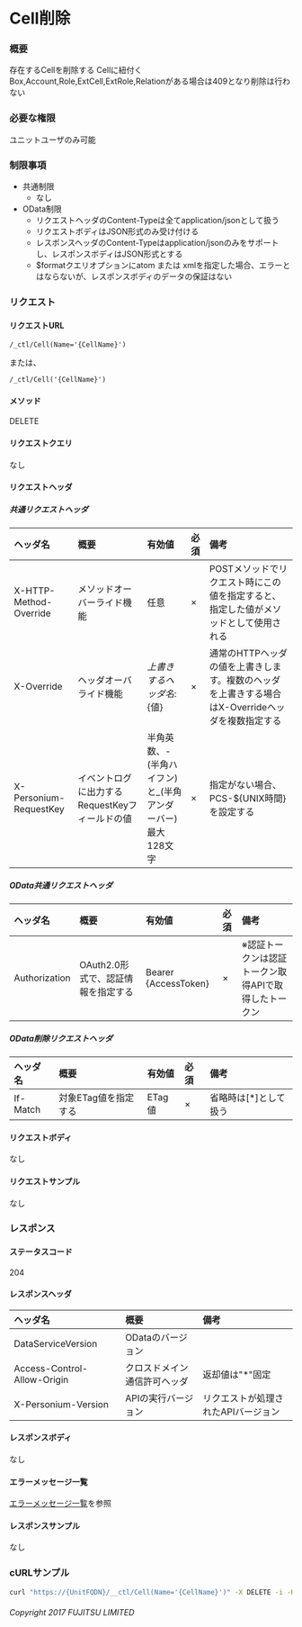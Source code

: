 # Cell削除
### 概要
存在するCellを削除する
Cellに紐付くBox,Account,Role,ExtCell,ExtRole,Relationがある場合は409となり削除は行わない

### 必要な権限
ユニットユーザのみ可能
### 制限事項
* 共通制限
	* なし
* OData制限
	* リクエストヘッダのContent-Typeは全てapplication/jsonとして扱う
	* リクエストボディはJSON形式のみ受け付ける
	* レスポンスヘッダのContent-Typeはapplication/jsonのみをサポートし、レスポンスボディはJSON形式とする
	* $formatクエリオプションにatom または xmlを指定した場合、エラーとはならないが、レスポンスボディのデータの保証はない


### リクエスト
#### リクエストURL
```
/_ctl/Cell(Name='{CellName}')
```

または、
```
/_ctl/Cell('{CellName}')
```

#### メソッド
DELETE
#### リクエストクエリ
なし
#### リクエストヘッダ
##### 共通リクエストヘッダ
|ヘッダ名|概要|有効値|必須|備考|
|:--|:--|:--|:--|:--|
|X-HTTP-Method-Override|メソッドオーバーライド機能|任意|×|POSTメソッドでリクエスト時にこの値を指定すると、指定した値がメソッドとして使用される|
|X-Override|ヘッダオーバライド機能|${上書きするヘッダ名}:${値}|×|通常のHTTPヘッダの値を上書きします。複数のヘッダを上書きする場合はX-Overrideヘッダを複数指定する|
|X-Personium-RequestKey|イベントログに出力するRequestKeyフィールドの値|半角英数、-(半角ハイフン)と_(半角アンダーバー)<br>最大128文字|×|指定がない場合、PCS-${UNIX時間}を設定する|
##### OData共通リクエストヘッダ
|ヘッダ名|概要|有効値|必須|備考|
|:--|:--|:--|:--|:--|
|Authorization|OAuth2.0形式で、認証情報を指定する|Bearer {AccessToken}|×|※認証トークンは認証トークン取得APIで取得したトークン|
##### OData削除リクエストヘッダ
|ヘッダ名|概要|有効値|必須|備考|
|:--|:--|:--|:--|:--|
|If-Match|対象ETag値を指定する|ETag値|×|省略時は[*]として扱う|
#### リクエストボディ
なし
#### リクエストサンプル
なし


### レスポンス
#### ステータスコード
204
#### レスポンスヘッダ
|ヘッダ名|概要|備考|
|:--|:--|:--|
|DataServiceVersion|ODataのバージョン||
|Access-Control-Allow-Origin|クロスドメイン通信許可ヘッダ|返却値は"*"固定|
|X-Personium-Version|APIの実行バージョン|リクエストが処理されたAPIバージョン|
#### レスポンスボディ
なし
#### エラーメッセージ一覧
[エラーメッセージ一覧](004_Error_Messages.md)を参照

#### レスポンスサンプル
なし


### cURLサンプル

```sh
curl "https://{UnitFQDN}/__ctl/Cell(Name='{CellName}')" -X DELETE -i -H 'If-Match: *' -H 'Authorization: Bearer {AccessToken}' -H 'Accept: application/json'
```

###### Copyright 2017 FUJITSU LIMITED
